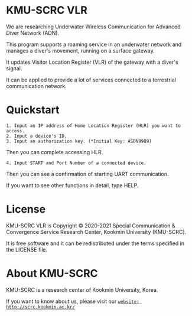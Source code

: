 # KMU-SCRC VLR

We are researching Underwater Wireless Communication for Advanced Diver Network (ADN).

This program supports a roaming service in an underwater network and manages a diver's movement, running on a surface gateway.

It updates Visitor Location Register (VLR) of the gateway with a diver's signal.

It can be applied to provide a lot of services connected to a terrestrial communication network.



# Quickstart

```
1. Input an IP address of Home Location Register (HLR) you want to access.
2. Input a device's ID.
3. Input an authorization key. (*Initial Key: ASDN9989)
```

Then you can complete accessing HLR.

```
4. Input START and Port Number of a connected device.
```

Then you can see a confirmation of starting UART communication.

If you want to see other functions in detail, type HELP.



# License

KMU-SCRC VLR is Copyright © 2020-2021 Special Communication & Convergence Service Research Center, Kookmin University (KMU-SCRC).

It is free software and it can be redistributed under the terms specified in the LICENSE file.



# About KMU-SCRC

KMU-SCRC is a research center of Kookmin University, Korea.

If you want to know about us, please visit our [```website: http://scrc.kookmin.ac.kr/```](http://scrc.kookmin.ac.kr/)
